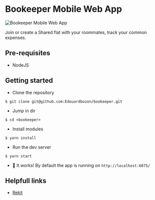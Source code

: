 # Bookeeper Mobile Web App

![Bookeeper Mobile Web App](https://media.giphy.com/media/7CSPpImqLpIZy/giphy.gif)

Join or create a Shared flat with your roommates, track your common expenses.

## Pre-requisites

* NodeJS

## Getting started

* Clone the repository

```
$ git clone git@github.com:Edouardbozon/bookeeper.git
```

* Jump in dir

```
$ cd <bookeeper>
```

* Install modules

```
$ yarn install
```

* Run the dev server

```
$ yarn start
```

* :rainbow: It works! By default the app is running on `http://localhost:6075/`

## Helpfull links

* [Rekit](http://rekit.js.org/)
